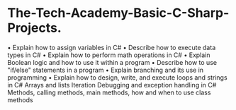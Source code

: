 # The-Tech-Academy-Basic-C-Sharp-Projects.

•	Explain how to assign variables in C#
•	Describe how to execute data types in C#
•	Explain how to perform math operations in C#
•	Explain Boolean logic and how to use it within a program 
•	Describe how to use "if/else" statements in a program
•	Explain branching and its use in programming
•	Explain how to design, write, and execute loops and strings in C#
Arrays and lists
Iteration
Debugging and exception handling in C#
Methods, calling methods, main methods, how and when to use class methods


